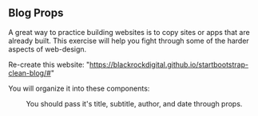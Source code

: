 Blog Props
----------
A great way to practice building websites is to copy sites or apps that are already built. This exercise will help you fight through some of the harder aspects of web-design.

Re-create this website: "https://blackrockdigital.github.io/startbootstrap-clean-blog/#"

You will organize it into these components:

<Header />
    <Navbar />
<BlogList />
    <BlogPost />
<Footer />

You should pass <BlogPost /> it's title, subtitle, author, and date through props.